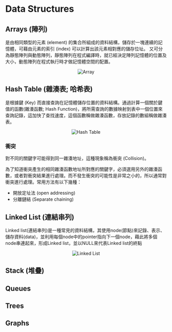 # Data Structures

## Arrays (陣列)
是由相同類型的元素 (element) 的集合所組成的資料結構，儲存於一塊連續的記憶體，可藉由元素的索引 (index) 可以計算出該元素相對應的儲存位址。
又可分為靜態陣列與動態陣列，靜態陣列在程式編譯時，就已經決定陣列記憶體的位置及大小，動態陣列在程式執行時才做記憶體空間的配置。

<p align="center">
  <img src="https://beginnersbook.com/wp-content/uploads/2018/10/array.jpg" alt="Array">
</p>

## Hash Table (雜湊表; 哈希表)
是根據鍵 (Key) 而直接查詢在記憶體儲存位置的資料結構。通過計算一個關於鍵值的函數(雜湊函數; Hash Function)，將所需查詢的數據映射到表中一個位置來查詢記錄，這加快了查找速度，這個函數稱做雜湊函數，存放記錄的數組稱做雜湊表。

<p align="center">
  <img src="https://miro.medium.com/max/4000/1*78wQr8-2tEPKWa0iobs8QQ.png" alt="Hash Table">
</p>

### 衝突
對不同的關鍵字可能得到同一雜湊地址，這種現象稱為衝突 (Collision)。

為了知道衝突產生的相同雜湊函數地址所對應的關鍵字，必須選用另外的雜湊函數，或者對衝突結果進行處理。而不發生衝突的可能性是非常之小的，所以通常對衝突進行處理。常用方法有以下幾種：
- 開放定址法 (open addressing)
- 分離鏈結 (Separate chaining)

## Linked List (連結串列)
Linked list(連結串列)是一種常見的資料結構，其使用node(節點)來記錄、表示、儲存資料(data)，並利用每個node中的pointer指向下一個node，藉此將多個node串連起來，形成Linked list，並以NULL來代表Linked list的終點

<p align="center">
  <img src="https://github.com/alrightchiu/SecondRound/blob/master/content/Algorithms%20and%20Data%20Structures/BasicDataStructures/LinkedList/Intro/f2.png?raw=true" alt="Linked List">
</p>

## Stack (堆疊)

## Queues

## Trees

## Graphs
